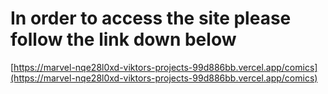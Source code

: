# In order to access the site please follow the link down below

[https://marvel-nqe28l0xd-viktors-projects-99d886bb.vercel.app/comics](https://marvel-nqe28l0xd-viktors-projects-99d886bb.vercel.app/comics)